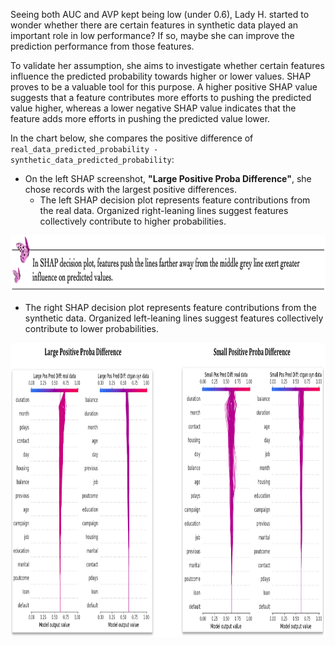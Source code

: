 Seeing both AUC and AVP kept being low (under 0.6), Lady H. started to wonder whether there are certain features in synthetic data played an important role in low performance? If so, maybe she can improve the prediction performance from those features.

To validate her assumption, she aims to investigate whether certain features influence the predicted probability towards higher or lower values. SHAP proves to be a valuable tool for this purpose. A higher positive SHAP value suggests that a feature contributes more efforts to pushing the predicted value higher, whereas a lower negative SHAP value indicates that the feature adds more efforts in pushing the predicted value lower.

In the chart below, she compares the positive difference of `real_data_predicted_probability - synthetic_data_predicted_probability`:
* On the left SHAP screenshot, <b>"Large Positive Proba Difference"</b>, she chose records with the largest positive differences.
  * The left SHAP decision plot represents feature contributions from the real data. Organized right-leaning lines suggest features collectively contribute to higher probabilities. 
<p align="left">
<img src="https://github.com/lady-h-world/My_Garden/blob/main/images/notes/shap_decision_plot.png" width="880" height="90" />
</p>

  * The right SHAP decision plot represents feature contributions from the synthetic data. Organized left-leaning lines suggest features collectively contribute to lower probabilities.
<img src="https://github.com/lady-h-world/My_Garden/blob/main/images/Secret_Guest_images/pos_shaps.png" width="967" height="471" />




[1]:https://github.com/lady-h-world/My_Garden/blob/main/code/secret_guest/syn_data_exps/deep_dive.ipynb